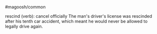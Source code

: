 #magoosh/common

rescind (verb): cancel officially 
The man's driver's license was rescinded after his tenth car accident, which meant he would never be 
allowed to legally drive again. 
